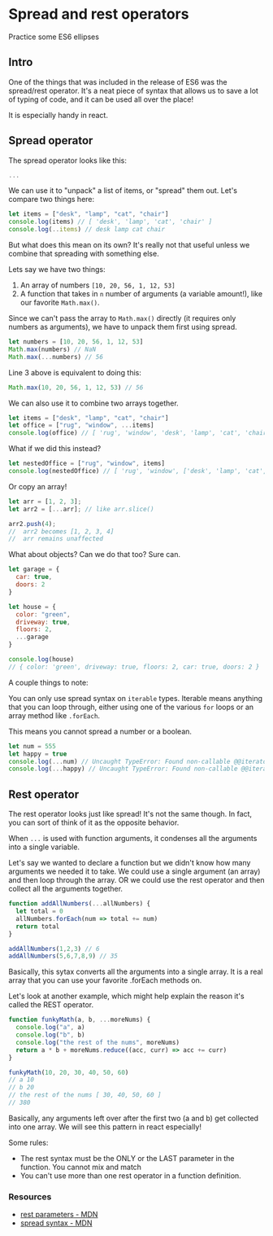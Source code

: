 # Spread and rest operators

Practice some ES6 ellipses

## Intro

One of the things that was included in the release of ES6 was the spread/rest operator. It's a neat piece of syntax that allows us to save a lot of typing of code, and it can be used all over the place!

It is especially handy in react.

## Spread operator

The spread operator looks like this:

```js
...
```

We can use it to "unpack" a list of items, or "spread" them out. Let's compare two things here:

```js
let items = ["desk", "lamp", "cat", "chair"]
console.log(items) // [ 'desk', 'lamp', 'cat', 'chair' ]
console.log(..items) // desk lamp cat chair
```

But what does this mean on its own? It's really not that useful unless we combine that spreading with something else. 

Lets say we have two things:

1. An array of numbers `[10, 20, 56, 1, 12, 53]`
2. A function that takes in `n` number of arguments (a variable amount!), like our favorite `Math.max()`. 

Since we can't pass the array to `Math.max()` directly (it requires only numbers as arguments), we have to unpack them first using spread.

```js
let numbers = [10, 20, 56, 1, 12, 53]
Math.max(numbers) // NaN
Math.max(...numbers) // 56
```

Line 3 above is equivalent to doing this:

```js
Math.max(10, 20, 56, 1, 12, 53) // 56
```

We can also use it to combine two arrays together.

```js
let items = ["desk", "lamp", "cat", "chair"]
let office = ["rug", "window", ...items]
console.log(office) // [ 'rug', 'window', 'desk', 'lamp', 'cat', 'chair' ]
```

What if we did this instead?

```js
let nestedOffice = ["rug", "window", items]
console.log(nestedOffice) // [ 'rug', 'window', ['desk', 'lamp', 'cat', 'chair' ]]
```

Or copy an array!

```js
let arr = [1, 2, 3];
let arr2 = [...arr]; // like arr.slice()

arr2.push(4);
//  arr2 becomes [1, 2, 3, 4]
//  arr remains unaffected
```

What about objects? Can we do that too? Sure can.

```js
let garage = {
  car: true,
  doors: 2
}

let house = {
  color: "green",
  driveway: true,
  floors: 2,
  ...garage
}

console.log(house)
// { color: 'green', driveway: true, floors: 2, car: true, doors: 2 }
```

A couple things to note:

You can only use spread syntax on `iterable` types. Iterable means anything that you can loop through, either using one of the various `for` loops or an array method like `.forEach`.

This means you cannot spread a number or a boolean.

```js
let num = 555
let happy = true
console.log(...num) // Uncaught TypeError: Found non-callable @@iterator
console.log(...happy) // Uncaught TypeError: Found non-callable @@iterator
```

## Rest operator

The rest operator looks just like spread! It's not the same though. In fact, you can sort of think of it as the opposite behavior.

When `...` is used with function arguments, it condenses all the arguments into a single variable.

Let's say we wanted to declare a function but we didn't know how many arguments we needed it to take. We could use a single argument (an array) and then loop through the array. OR we could use the rest operator and then collect all the arguments together.

```js
function addAllNumbers(...allNumbers) {
  let total = 0
  allNumbers.forEach(num => total += num)
  return total
}

addAllNumbers(1,2,3) // 6
addAllNumbers(5,6,7,8,9) // 35
```

Basically, this sytax converts all the arguments into a single array. It is a real array that you can use your favorite .forEach methods on.

Let's look at another example, which might help explain the reason it's called the REST operator.

```js
function funkyMath(a, b, ...moreNums) {
  console.log("a", a)
  console.log("b", b)
  console.log("the rest of the nums", moreNums)
  return a * b + moreNums.reduce((acc, curr) => acc += curr)
}

funkyMath(10, 20, 30, 40, 50, 60)
// a 10
// b 20
// the rest of the nums [ 30, 40, 50, 60 ]
// 380
```

Basically, any arguments left over after the first two (a and b) get collected into one array. We will see this pattern in react especially!

Some rules:

* The rest syntax must be the ONLY or the LAST parameter in the function. You cannot mix and match
* You can't use more than one rest operator in a function definition.

### Resources


* [rest parameters - MDN](https://developer.mozilla.org/en-US/docs/Web/JavaScript/Reference/Functions/rest_parameters)
* [spread syntax - MDN](https://developer.mozilla.org/en-US/docs/Web/JavaScript/Reference/Operators/Spread_syntax)